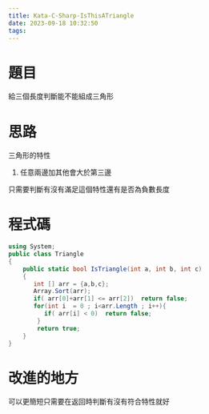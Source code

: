 ```yaml
---
title: Kata-C-Sharp-IsThisATriangle
date: 2023-09-18 10:32:50
tags:
---
```


# 題目

給三個長度判斷能不能組成三角形

# 思路

三角形的特性

1. 任意兩邊加其他會大於第三邊

只需要判斷有沒有滿足這個特性還有是否為負數長度

# 程式碼

```csharp
using System;
public class Triangle
{
    public static bool IsTriangle(int a, int b, int c)
    {
       int [] arr = {a,b,c};
       Array.Sort(arr);
       if( arr[0]+arr[1] <= arr[2])  return false;
       for(int i  = 0 ; i<arr.Length ; i++){
          if( arr[i] < 0)  return false;
        }
        return true;
    }
}
```

# 改進的地方

可以更簡短只需要在返回時判斷有沒有符合特性就好
